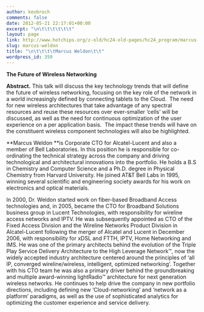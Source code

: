 ```yaml
---
author: kevbroch
comments: false
date: 2012-05-21 22:17:01+00:00
excerpt: "\n\t\t\t\t\t\t"
layout: page
link: http://www.hotchips.org/z-old/hc24-old-pages/hc24_program/marcus-weldon/
slug: marcus-weldon
title: "\n\t\t\t\tMarcus Weldon\t\t"
wordpress_id: 359
---
```



				

<blockquote>

> 
> 

> 
> 





> 
> 

> 
> </blockquote>




**The Future of Wireless Networking**




**Abstract.** This talk will discuss the key technology trends that will define the future of wireless networking, focusing on the key role of the network in a world increasingly defined by connecting tablets to the Cloud.  The need for new wireless architectures that take advantage of any spectral resources and reuse these resources over ever-smaller ‘cells’ will be discussed, as well as the need for continuous optimization of the user experience on a per application basis.  The impact these trends will have on the constituent wireless component technologies will also be highlighted.




**Marcus Weldon **is Corporate CTO for Alcatel-Lucent and also a member of Bell Laboratories. In this position he is responsible for co-ordinating the technical strategy across the company and driving technological and architectural innovations into the portfolio. He holds a B.S in Chemistry and Computer Science and a Ph.D. degree in Physical Chemistry from Harvard University. He joined AT&T Bell Labs in 1995, winning several scientific and engineering society awards for his work on electronics and optical materials.




In 2000, Dr. Weldon started work on fiber-based Broadband Access technologies and, in 2005, became the CTO for Broadband Solutions business group in Lucent Technologies, with responsibility for wireline access networks and IPTV. He was subsequently appointed as CTO of the Fixed Access Division and the Wireline Networks Product Division in Alcatel-Lucent following the merger of Alcatel and Lucent in December 2006, with responsibility for xDSL and FTTH, IPTV, Home Networking and IMS. He was one of the primary architects behind the evolution of the Triple Play Service Delivery Architecture to the High Leverage Network™, now the widely accepted industry architecture centered around the principles of ‘all IP, converged wireline/wireless, intelligent, optimized networking’. Together with his CTO team he was also a primary driver behind the groundbreaking and multiple award-winning lightRadio™ architecture for next generation wireless networks. He continues to help drive the company in new portfolio directions, including defining new ‘Cloud-networking’ and ‘network as a platform’ paradigms, as well as the use of sophisticated analytics for optimizing the customer experience and service delivery.

		
